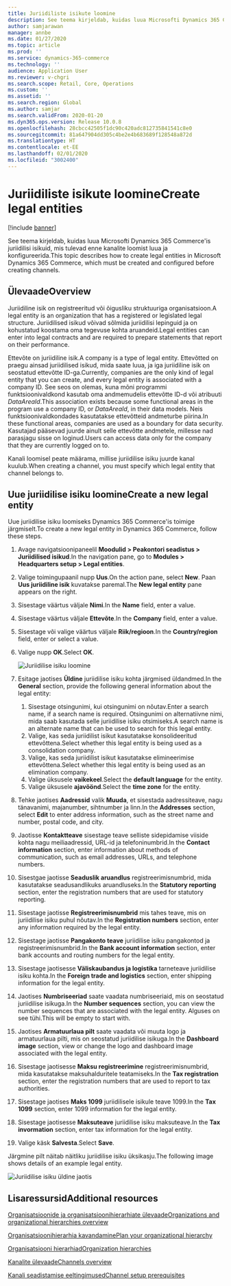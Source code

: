 ```yaml
---
title: Juriidiliste isikute loomine
description: See teema kirjeldab, kuidas luua Microsofti Dynamics 365 Commerce'is juriidilisi isikuid, mis tulevad enne kanalite loomist luua ja konfigureerida.
author: samjarawan
manager: annbe
ms.date: 01/27/2020
ms.topic: article
ms.prod: ''
ms.service: dynamics-365-commerce
ms.technology: ''
audience: Application User
ms.reviewer: v-chgri
ms.search.scope: Retail, Core, Operations
ms.custom: ''
ms.assetid: ''
ms.search.region: Global
ms.author: samjar
ms.search.validFrom: 2020-01-20
ms.dyn365.ops.version: Release 10.0.8
ms.openlocfilehash: 28cbcc42505f1dc90c420adc812735841541c8e0
ms.sourcegitcommit: 81a647904dd305c4be2e4b683689f128548a872d
ms.translationtype: HT
ms.contentlocale: et-EE
ms.lasthandoff: 02/01/2020
ms.locfileid: "3002400"
---
```

# <a name="create-legal-entities"></a><span data-ttu-id="746a0-103">Juriidiliste isikute loomine</span><span class="sxs-lookup"><span data-stu-id="746a0-103">Create legal entities</span></span>


[!include [banner](includes/banner.md)]

<span data-ttu-id="746a0-104">See teema kirjeldab, kuidas luua Microsofti Dynamics 365 Commerce'is juriidilisi isikuid, mis tulevad enne kanalite loomist luua ja konfigureerida.</span><span class="sxs-lookup"><span data-stu-id="746a0-104">This topic describes how to create legal entities in Microsoft Dynamics 365 Commerce, which must be created and configured before creating channels.</span></span>

## <a name="overview"></a><span data-ttu-id="746a0-105">Ülevaade</span><span class="sxs-lookup"><span data-stu-id="746a0-105">Overview</span></span>

<span data-ttu-id="746a0-106">Juriidiline isik on registreeritud või õigusliku struktuuriga organisatsioon.</span><span class="sxs-lookup"><span data-stu-id="746a0-106">A legal entity is an organization that has a registered or legislated legal structure.</span></span> <span data-ttu-id="746a0-107">Juriidilised isikud võivad sõlmida juriidilisi lepinguid ja on kohustatud koostama oma tegevuse kohta aruandeid.</span><span class="sxs-lookup"><span data-stu-id="746a0-107">Legal entities can enter into legal contracts and are required to prepare statements that report on their performance.</span></span>

<span data-ttu-id="746a0-108">Ettevõte on juriidiline isik.</span><span class="sxs-lookup"><span data-stu-id="746a0-108">A company is a type of legal entity.</span></span> <span data-ttu-id="746a0-109">Ettevõtted on praegu ainsad juriidilised isikud, mida saate luua, ja iga juriidiline isik on seostatud ettevõtte ID-ga.</span><span class="sxs-lookup"><span data-stu-id="746a0-109">Currently, companies are the only kind of legal entity that you can create, and every legal entity is associated with a company ID.</span></span> <span data-ttu-id="746a0-110">See seos on olemas, kuna mõni programmi funktsioonivaldkond kasutab oma andmemudelis ettevõtte ID-d või atribuuti *DataAreaId*.</span><span class="sxs-lookup"><span data-stu-id="746a0-110">This association exists because some functional areas in the program use a company ID, or *DataAreaId*, in their data models.</span></span> <span data-ttu-id="746a0-111">Neis funktsioonivaldkondades kasutatakse ettevõtteid andmeturbe piirina.</span><span class="sxs-lookup"><span data-stu-id="746a0-111">In these functional areas, companies are used as a boundary for data security.</span></span> <span data-ttu-id="746a0-112">Kasutajad pääsevad juurde ainult selle ettevõtte andmetele, millesse nad parasjagu sisse on loginud.</span><span class="sxs-lookup"><span data-stu-id="746a0-112">Users can access data only for the company that they are currently logged on to.</span></span> 

<span data-ttu-id="746a0-113">Kanali loomisel peate määrama, millise juriidilise isiku juurde kanal kuulub.</span><span class="sxs-lookup"><span data-stu-id="746a0-113">When creating a channel, you must specify which legal entity that channel belongs to.</span></span>

## <a name="create-a-new-legal-entity"></a><span data-ttu-id="746a0-114">Uue juriidilise isiku loomine</span><span class="sxs-lookup"><span data-stu-id="746a0-114">Create a new legal entity</span></span>

<span data-ttu-id="746a0-115">Uue juriidilise isiku loomiseks Dynamics 365 Commerce'is toimige järgmiselt.</span><span class="sxs-lookup"><span data-stu-id="746a0-115">To create a new legal entity in Dynamics 365 Commerce, follow these steps.</span></span>

1. <span data-ttu-id="746a0-116">Avage navigatsioonipaneelil **Moodulid \> Peakontori seadistus \> Juriidilised isikud**.</span><span class="sxs-lookup"><span data-stu-id="746a0-116">In the navigation pane, go to  **Modules \> Headquarters setup \> Legal entities**.</span></span>
1. <span data-ttu-id="746a0-117">Valige toimingupaanil nupp **Uus**.</span><span class="sxs-lookup"><span data-stu-id="746a0-117">On the action pane, select **New**.</span></span> <span data-ttu-id="746a0-118">Paan **Uus juriidiline isik** kuvatakse paremal.</span><span class="sxs-lookup"><span data-stu-id="746a0-118">The **New legal entity** pane appears on the right.</span></span>
1. <span data-ttu-id="746a0-119">Sisestage väärtus väljale **Nimi**.</span><span class="sxs-lookup"><span data-stu-id="746a0-119">In the **Name** field, enter a value.</span></span>
1. <span data-ttu-id="746a0-120">Sisestage väärtus väljale **Ettevõte**.</span><span class="sxs-lookup"><span data-stu-id="746a0-120">In the **Company** field, enter a value.</span></span>
1. <span data-ttu-id="746a0-121">Sisestage või valige väärtus väljale **Riik/regioon**.</span><span class="sxs-lookup"><span data-stu-id="746a0-121">In the **Country/region** field, enter or select a value.</span></span>
1. <span data-ttu-id="746a0-122">Valige nupp **OK**.</span><span class="sxs-lookup"><span data-stu-id="746a0-122">Select **OK**.</span></span> 

   ![Juriidilise isiku loomine](media/legal-entities.png)

1. <span data-ttu-id="746a0-124">Esitage jaotises **Üldine** juriidilise isiku kohta järgmised üldandmed.</span><span class="sxs-lookup"><span data-stu-id="746a0-124">In the **General** section, provide the following general information about the legal entity:</span></span> 
   1. <span data-ttu-id="746a0-125">Sisestage otsingunimi, kui otsingunimi on nõutav.</span><span class="sxs-lookup"><span data-stu-id="746a0-125">Enter a search name, if a search name is required.</span></span> <span data-ttu-id="746a0-126">Otsingunimi on alternatiivne nimi, mida saab kasutada selle juriidilise isiku otsimiseks.</span><span class="sxs-lookup"><span data-stu-id="746a0-126">A search name is an alternate name that can be used to search for this legal entity.</span></span> 
   1. <span data-ttu-id="746a0-127">Valige, kas seda juriidilist isikut kasutatakse konsolideeritud ettevõttena.</span><span class="sxs-lookup"><span data-stu-id="746a0-127">Select whether this legal entity is being used as a consolidation company.</span></span>
   1. <span data-ttu-id="746a0-128">Valige, kas seda juriidilist isikut kasutatakse elimineerimise ettevõttena.</span><span class="sxs-lookup"><span data-stu-id="746a0-128">Select whether this legal entity is being used as an elimination company.</span></span> 
   1. <span data-ttu-id="746a0-129">Valige üksusele **vaikekeel**.</span><span class="sxs-lookup"><span data-stu-id="746a0-129">Select the **default language** for the entity.</span></span> 
   1. <span data-ttu-id="746a0-130">Valige üksusele **ajavöönd**.</span><span class="sxs-lookup"><span data-stu-id="746a0-130">Select the **time zone** for the entity.</span></span>
1. <span data-ttu-id="746a0-131">Tehke jaotises **Aadressid** valik **Muuda**, et sisestada aadressiteave, nagu tänavanimi, majanumber, sihtnumber ja linn.</span><span class="sxs-lookup"><span data-stu-id="746a0-131">In the **Addresses** section, select **Edit** to enter address information, such as the street name and number, postal code, and city.</span></span>
1. <span data-ttu-id="746a0-132">Jaotisse **Kontaktteave** sisestage teave selliste sidepidamise viiside kohta nagu meiliaadressid, URL-id ja telefoninumbrid.</span><span class="sxs-lookup"><span data-stu-id="746a0-132">In the **Contact information** section, enter information about methods of communication, such as email addresses, URLs, and telephone numbers.</span></span>
1. <span data-ttu-id="746a0-133">Sisestgae jaotisse **Seaduslik aruandlus** registreerimisnumbrid, mida kasutatakse seadusandlikuks aruandluseks.</span><span class="sxs-lookup"><span data-stu-id="746a0-133">In the **Statutory reporting** section, enter the registration numbers that are used for statutory reporting.</span></span>
1. <span data-ttu-id="746a0-134">Sisestage jaotisse **Registreerimisnumbrid** mis tahes teave, mis on juriidilise isiku puhul nõutav.</span><span class="sxs-lookup"><span data-stu-id="746a0-134">In the **Registration numbers** section, enter any information required by the legal entity.</span></span>
1. <span data-ttu-id="746a0-135">Sisestage jaotisse **Pangakonto teave** juriidilise isiku pangakontod ja registreerimisnumbrid.</span><span class="sxs-lookup"><span data-stu-id="746a0-135">In the **Bank account information** section, enter bank accounts and routing numbers for the legal entity.</span></span>
1. <span data-ttu-id="746a0-136">Sisestage jaotisesse **Väliskaubandus ja logistika** tarneteave juriidilise isiku kohta.</span><span class="sxs-lookup"><span data-stu-id="746a0-136">In the **Foreign trade and logistics** section, enter shipping information for the legal entity.</span></span>
1. <span data-ttu-id="746a0-137">Jaotises **Numbriseeriad** saate vaadata numbriseeriaid, mis on seostatud juriidilise isikuga.</span><span class="sxs-lookup"><span data-stu-id="746a0-137">In the **Number sequences** section, you can view the number sequences that are associated with the legal entity.</span></span> <span data-ttu-id="746a0-138">Alguses on see tühi.</span><span class="sxs-lookup"><span data-stu-id="746a0-138">This will be empty to start with.</span></span>
1. <span data-ttu-id="746a0-139">Jaotises **Armatuurlaua pilt** saate vaadata või muuta logo ja armatuurlaua pilti, mis on seostatud juriidilise isikuga.</span><span class="sxs-lookup"><span data-stu-id="746a0-139">In the **Dashboard image** section, view or change the logo and dashboard image associated with the legal entity.</span></span>
1. <span data-ttu-id="746a0-140">Sisestage jaotisesse **Maksu registreerimine** registreerimisnumbrid, mida kasutatakse maksuhalduritele teatamiseks.</span><span class="sxs-lookup"><span data-stu-id="746a0-140">In the **Tax registration** section, enter the registration numbers that are used to report to tax authorities.</span></span>
1. <span data-ttu-id="746a0-141">Sisestage jaotises **Maks 1099** juriidilisele isikule teave 1099.</span><span class="sxs-lookup"><span data-stu-id="746a0-141">In the **Tax 1099** section, enter 1099 information for the legal entity.</span></span>
1. <span data-ttu-id="746a0-142">Sisestage jaotisesse **Maksuteave** juriidilise isiku maksuteave.</span><span class="sxs-lookup"><span data-stu-id="746a0-142">In the **Tax invormation** section, enter tax information for the legal entity.</span></span>
1. <span data-ttu-id="746a0-143">Valige käsk **Salvesta**.</span><span class="sxs-lookup"><span data-stu-id="746a0-143">Select **Save**.</span></span>

<span data-ttu-id="746a0-144">Järgmine pilt näitab näitliku juriidilise isiku üksikasju.</span><span class="sxs-lookup"><span data-stu-id="746a0-144">The following image shows details of an example legal entity.</span></span>

![Juriidilise isiku üldine jaotis](media/legal-entities-general.png)
   
## <a name="additional-resources"></a><span data-ttu-id="746a0-146">Lisaressursid</span><span class="sxs-lookup"><span data-stu-id="746a0-146">Additional resources</span></span>

[<span data-ttu-id="746a0-147">Organisatsioonide ja organisatsioonihierarhiate ülevaade</span><span class="sxs-lookup"><span data-stu-id="746a0-147">Organizations and organizational hierarchies overview</span></span>](../fin-ops-core/fin-ops/organization-administration/organizations-organizational-hierarchies.md?toc=/dynamics365/commerce/toc.json)

[<span data-ttu-id="746a0-148">Organisatsioonihierarhia kavandamine</span><span class="sxs-lookup"><span data-stu-id="746a0-148">Plan your organizational hierarchy</span></span>](../fin-ops-core/fin-ops/organization-administration/plan-organizational-hierarchy.md?toc=/dynamics365/commerce/toc.json)

[<span data-ttu-id="746a0-149">Organisatsiooni hierarhiad</span><span class="sxs-lookup"><span data-stu-id="746a0-149">Organization hierarchies</span></span>](channels-org-hierarchies.md)

[<span data-ttu-id="746a0-150">Kanalite ülevaade</span><span class="sxs-lookup"><span data-stu-id="746a0-150">Channels overview</span></span>](channels-overview.md)

[<span data-ttu-id="746a0-151">Kanali seadistamise eeltingimused</span><span class="sxs-lookup"><span data-stu-id="746a0-151">Channel setup prerequisites</span></span>](channels-prerequisites.md)
